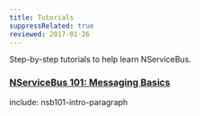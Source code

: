 ```yaml
---
title: Tutorials
suppressRelated: true
reviewed: 2017-01-26
---
```


Step-by-step tutorials to help learn NServiceBus.


### [NServiceBus 101: Messaging Basics](nservicebus-101/)

include: nsb101-intro-paragraph
